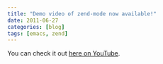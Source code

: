 ```yaml
---
title: "Demo video of zend-mode now available!"
date: 2011-06-27
categories: [blog]
tags: [emacs, zend]
---
```

You can check it out [here on YouTube](http://www.youtube.com/watch?v=X6vs4cEajQA).
